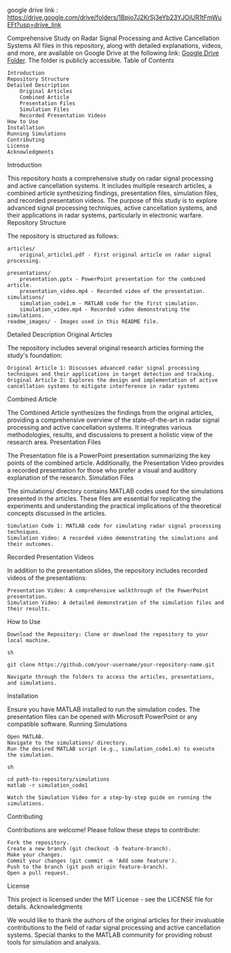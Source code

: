 google drive link : https://drive.google.com/drive/folders/1Bpjo7J2KrSj3eYb23YJOiUR1tFmWuEFt?usp=drive_link

Comprehensive Study on Radar Signal Processing and Active Cancellation Systems
All files in this repository, along with detailed explanations, videos, and more, are available on Google Drive at the following link: [Google Drive Folder](https://drive.google.com/drive/folders/1Bpjo7J2KrSj3eYb23YJOiUR1tFmWuEFt?usp=drive_link). The folder is publicly accessible.
Table of Contents

    Introduction
    Repository Structure
    Detailed Description
        Original Articles
        Combined Article
        Presentation Files
        Simulation Files
        Recorded Presentation Videos
    How to Use
    Installation
    Running Simulations
    Contributing
    License
    Acknowledgments

Introduction

This repository hosts a comprehensive study on radar signal processing and active cancellation systems. It includes multiple research articles, a combined article synthesizing findings, presentation files, simulation files, and recorded presentation videos. The purpose of this study is to explore advanced signal processing techniques, active cancellation systems, and their applications in radar systems, particularly in electronic warfare.
Repository Structure

The repository is structured as follows:

    articles/
        original_article1.pdf - First original article on radar signal processing.
       
    presentations/
        presentation.pptx - PowerPoint presentation for the combined article.
        presentation_video.mp4 - Recorded video of the presentation.
    simulations/
        simulation_code1.m - MATLAB code for the first simulation.
        simulation_video.mp4 - Recorded video demonstrating the simulations.
    readme_images/ - Images used in this README file.

Detailed Description
Original Articles

The repository includes several original research articles forming the study's foundation:

    Original Article 1: Discusses advanced radar signal processing techniques and their applications in target detection and tracking.
    Original Article 2: Explores the design and implementation of active cancellation systems to mitigate interference in radar systems
Combined Article

The Combined Article synthesizes the findings from the original articles, providing a comprehensive overview of the state-of-the-art in radar signal processing and active cancellation systems. It integrates various methodologies, results, and discussions to present a holistic view of the research area.
Presentation Files

The Presentation file is a PowerPoint presentation summarizing the key points of the combined article. Additionally, the Presentation Video provides a recorded presentation for those who prefer a visual and auditory explanation of the research.
Simulation Files

The simulations/ directory contains MATLAB codes used for the simulations presented in the articles. These files are essential for replicating the experiments and understanding the practical implications of the theoretical concepts discussed in the articles.

    Simulation Code 1: MATLAB code for simulating radar signal processing techniques.
    Simulation Video: A recorded video demonstrating the simulations and their outcomes.

Recorded Presentation Videos

In addition to the presentation slides, the repository includes recorded videos of the presentations:

    Presentation Video: A comprehensive walkthrough of the PowerPoint presentation.
    Simulation Video: A detailed demonstration of the simulation files and their results.

How to Use

    Download the Repository: Clone or download the repository to your local machine.

    sh

    git clone https://github.com/your-username/your-repository-name.git

    Navigate through the folders to access the articles, presentations, and simulations.

Installation

Ensure you have MATLAB installed to run the simulation codes. The presentation files can be opened with Microsoft PowerPoint or any compatible software.
Running Simulations

    Open MATLAB.
    Navigate to the simulations/ directory.
    Run the desired MATLAB script (e.g., simulation_code1.m) to execute the simulation.

    sh

    cd path-to-repository/simulations
    matlab -r simulation_code1

    Watch the Simulation Video for a step-by-step guide on running the simulations.

Contributing

Contributions are welcome! Please follow these steps to contribute:

    Fork the repository.
    Create a new branch (git checkout -b feature-branch).
    Make your changes.
    Commit your changes (git commit -m 'Add some feature').
    Push to the branch (git push origin feature-branch).
    Open a pull request.

License

This project is licensed under the MIT License - see the LICENSE file for details.
Acknowledgments

We would like to thank the authors of the original articles for their invaluable contributions to the field of radar signal processing and active cancellation systems. Special thanks to the MATLAB community for providing robust tools for simulation and analysis.
